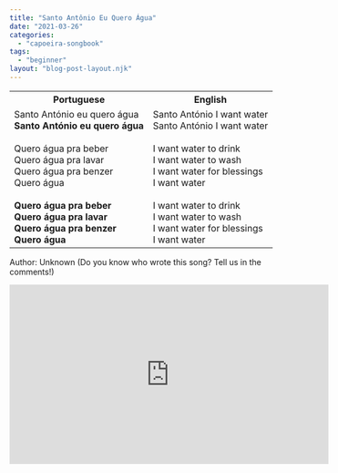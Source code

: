 ```yaml
---
title: "Santo Antônio Eu Quero Água"
date: "2021-03-26"
categories: 
  - "capoeira-songbook"
tags: 
  - "beginner"
layout: "blog-post-layout.njk"
---
```


<table class="capoeira-table">
    <tr class="header-row">
        <th>Portuguese</th>
        <th>English</th>
    </tr>
    <tr>
        <td>Santo António eu quero água<br><strong>Santo António eu quero água</strong><br><br>Quero água pra beber<br>Quero água pra lavar<br>Quero água pra benzer<br>Quero água<br><br><strong>Quero água pra beber<br>Quero água pra lavar<br>Quero água pra benzer<br>Quero água</strong></td>
        <td>Santo António I want water<br>Santo António I want water<br><br>I want water to drink<br>I want water to wash<br>I want water for blessings<br>I want water<br><br>I want water to drink<br>I want water to wash<br>I want water for blessings<br>I want water</td>
    </tr>
</table>

<figcaption>

Author: Unknown (Do you know who wrote this song? Tell us in the comments!)

</figcaption>

<iframe width="560" height="315" src="https://www.youtube.com/embed/vIYog6Sb4tw" title="YouTube video player" frameborder="0" allow="accelerometer; autoplay; clipboard-write; encrypted-media; gyroscope; picture-in-picture" allowfullscreen></iframe>